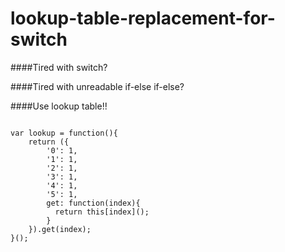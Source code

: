 # lookup-table-replacement-for-switch

####Tired with switch?

####Tired with unreadable if-else if-else?

####Use lookup table!!

<pre><code>
var lookup = function(){                        
    return ({
        '0': 1,
        '1': 1,
        '2': 1,
        '3': 1,
        '4': 1,
        '5': 1,
        get: function(index){
          return this[index]();
        }
    }).get(index);
}();
</code></pre>
